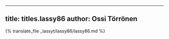 
---
title: titles.lassy86
author: Ossi Törrönen
---
{% translate_file _lassyt/lassy86/lassy86.md %}